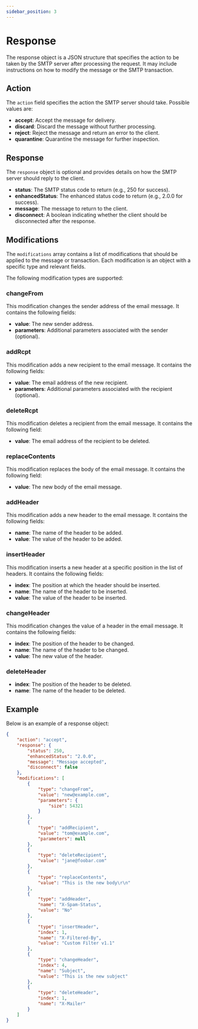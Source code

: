 ```yaml
---
sidebar_position: 3
---
```


# Response

The response object is a JSON structure that specifies the action to be taken by the SMTP server after processing the request. It may include instructions on how to modify the message or the SMTP transaction.

## Action

The `action` field specifies the action the SMTP server should take. Possible values are:
- **accept**: Accept the message for delivery.
- **discard**: Discard the message without further processing.
- **reject**: Reject the message and return an error to the client.
- **quarantine**: Quarantine the message for further inspection.

## Response

The `response` object is optional and provides details on how the SMTP server should reply to the client.

- **status**: The SMTP status code to return (e.g., 250 for success).
- **enhancedStatus**: The enhanced status code to return (e.g., 2.0.0 for success).
- **message**: The message to return to the client.
- **disconnect**: A boolean indicating whether the client should be disconnected after the response.

## Modifications

The `modifications` array contains a list of modifications that should be applied to the message or transaction. Each modification is an object with a specific type and relevant fields.

The following modification types are supported:

### changeFrom

This modification changes the sender address of the email message. It contains the following fields:

- **value**: The new sender address.
- **parameters**: Additional parameters associated with the sender (optional).

### addRcpt

This modification adds a new recipient to the email message. It contains the following fields:

- **value**: The email address of the new recipient.
- **parameters**: Additional parameters associated with the recipient (optional).

### deleteRcpt

This modification deletes a recipient from the email message. It contains the following field:

- **value**: The email address of the recipient to be deleted.

### replaceContents

This modification replaces the body of the email message. It contains the following field:

- **value**: The new body of the email message.

### addHeader

This modification adds a new header to the email message. It contains the following fields:

- **name**: The name of the header to be added.
- **value**: The value of the header to be added.

### insertHeader

This modification inserts a new header at a specific position in the list of headers. It contains the following fields:

- **index**: The position at which the header should be inserted.
- **name**: The name of the header to be inserted.
- **value**: The value of the header to be inserted.

### changeHeader

This modification changes the value of a header in the email message. It contains the following fields:

- **index**: The position of the header to be changed.
- **name**: The name of the header to be changed.
- **value**: The new value of the header.

### deleteHeader

- **index**: The position of the header to be deleted.
- **name**: The name of the header to be deleted.

## Example

Below is an example of a response object:

```json
{
    "action": "accept",
    "response": {
        "status": 250,
        "enhancedStatus": "2.0.0",
        "message": "Message accepted",
        "disconnect": false
    },
    "modifications": [
        {
            "type": "changeFrom",
            "value": "new@example.com",
            "parameters": {
                "size": 54321
            }
        },
        {
            "type": "addRecipient",
            "value": "tom@example.com",
            "parameters": null
        },
        {
            "type": "deleteRecipient",
            "value": "jane@foobar.com"
        },
        {
            "type": "replaceContents",
            "value": "This is the new body\r\n"
        },
        {
            "type": "addHeader",
            "name": "X-Spam-Status",
            "value": "No"
        },
        {
            "type": "insertHeader",
            "index": 1,
            "name": "X-Filtered-By",
            "value": "Custom Filter v1.1"
        },
        {
            "type": "changeHeader",
            "index": 4,
            "name": "Subject",
            "value": "This is the new subject"
        },
        {
            "type": "deleteHeader",
            "index": 1,
            "name": "X-Mailer"
        }
    ]
}
```
